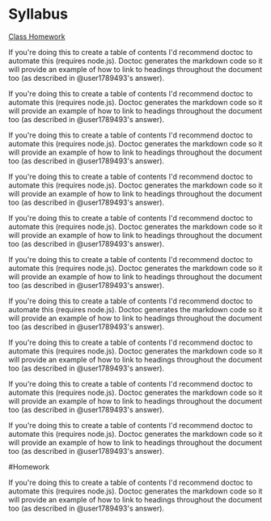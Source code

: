 Syllabus
========

[Class Homework](#homework)

If you're doing this to create a table of contents I'd recommend doctoc to automate this (requires node.js). Doctoc generates the markdown code so it will provide an example of how to link to headings throughout the document too (as described in @user1789493's answer).

If you're doing this to create a table of contents I'd recommend doctoc to automate this (requires node.js). Doctoc generates the markdown code so it will provide an example of how to link to headings throughout the document too (as described in @user1789493's answer).

If you're doing this to create a table of contents I'd recommend doctoc to automate this (requires node.js). Doctoc generates the markdown code so it will provide an example of how to link to headings throughout the document too (as described in @user1789493's answer).

If you're doing this to create a table of contents I'd recommend doctoc to automate this (requires node.js). Doctoc generates the markdown code so it will provide an example of how to link to headings throughout the document too (as described in @user1789493's answer).

If you're doing this to create a table of contents I'd recommend doctoc to automate this (requires node.js). Doctoc generates the markdown code so it will provide an example of how to link to headings throughout the document too (as described in @user1789493's answer).

If you're doing this to create a table of contents I'd recommend doctoc to automate this (requires node.js). Doctoc generates the markdown code so it will provide an example of how to link to headings throughout the document too (as described in @user1789493's answer).

If you're doing this to create a table of contents I'd recommend doctoc to automate this (requires node.js). Doctoc generates the markdown code so it will provide an example of how to link to headings throughout the document too (as described in @user1789493's answer).

If you're doing this to create a table of contents I'd recommend doctoc to automate this (requires node.js). Doctoc generates the markdown code so it will provide an example of how to link to headings throughout the document too (as described in @user1789493's answer).

If you're doing this to create a table of contents I'd recommend doctoc to automate this (requires node.js). Doctoc generates the markdown code so it will provide an example of how to link to headings throughout the document too (as described in @user1789493's answer).

If you're doing this to create a table of contents I'd recommend doctoc to automate this (requires node.js). Doctoc generates the markdown code so it will provide an example of how to link to headings throughout the document too (as described in @user1789493's answer).

#<a name="homework"></a>Homework

If you're doing this to create a table of contents I'd recommend doctoc to automate this (requires node.js). Doctoc generates the markdown code so it will provide an example of how to link to headings throughout the document too (as described in @user1789493's answer).
